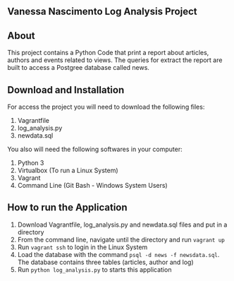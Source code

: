 ## Vanessa Nascimento Log Analysis Project

## About
This project contains a Python Code that print a report about articles, authors and events related to views.
The queries for extract the report are built to access a Postgree database called news.

## Download and Installation
For access the project you will need to download the following files:
1. Vagrantfile 
2. log_analysis.py
3. newdata.sql

You also will need the following softwares in your computer:
1. Python 3
2. Virtualbox (To run a Linux System)
3. Vagrant
4. Command Line (Git Bash - Windows System Users)

## How to run the Application
1. Download Vagrantfile, log_analysis.py and newdata.sql files and put in a directory
2. From the command line, navigate until the directory and run `vagrant up`
3. Run `vagrant ssh` to login in the Linux System
4. Load the database with the command `psql -d news -f newsdata.sql`. The database contains three tables (articles, author and log)
5. Run `python log_analysis.py` to starts this application


